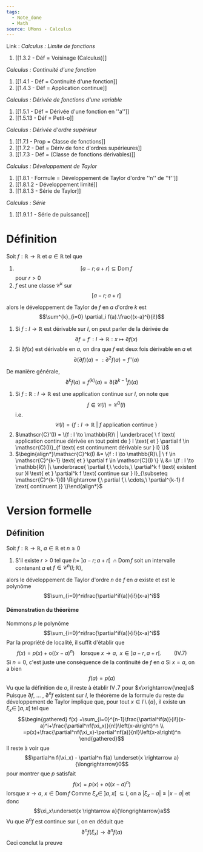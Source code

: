 ```yaml
---
tags:
  - Note_done
  - Math
source: UMons - Calculus
---
```


Link :
_Calculus : Limite de fonctions_
1. [[1.3.2 - Déf = Voisinage (Calculus)]]

_Calculus : Continuité d'une fonction_
1. [[1.4.1 - Déf = Continuité d'une fonction]]
2. [[1.4.3 - Déf = Application continue]]

_Calculus : Dérivée de fonctions d'une variable_
1. [[1.5.1 - Déf = Dérivée d'une fonction en ''a'']]
2. [[1.5.13 - Déf = Petit-o]]

_Calculus : Dérivée d'ordre supérieur_
1. [[1.7.1 - Prop = Classe de fonctions]]
2. [[1.7.2 - Déf = Dériv de fonc d'ordres supérieures]]
3. [[1.7.3 - Déf = (Classe de fonctions dérivables)]]

_Calculus : Développement de Taylor_
1. [[1.8.1 - Formule = Développement de Taylor d'ordre ''n'' de ''f'']]
1. [[1.8.1.2 - Développement limité]]
2. [[1.8.1.3 - Série de Taylor]]

_Calculus : Série_
1. [[1.9.1.1 - Série de puissance]]

# Définition
Soit $f :\mathbb{R} \to \mathbb{R}$ et $a \in \mathbb{R}$ tel que 
1. $$[a-r;a+r] \subseteq \operatorname{Dom}f$$ pour $r> 0$
2. $f$ est une classe $\mathscr{C}^k$ sur $$[a-r;a+r]$$

alors le développement de Taylor de $f$ en $a$ d'ordre $k$ est $$\sum^{k}_{i=0} \partial_i f(a).\frac{(x-a)^i}{i!}$$
1. Si $f : I \to \mathbb{R}$ est dérivable sur $I$, on peut parler de la dérivée de $$\partial f = f' : I \to \mathbb{R} : x \mapsto \partial f(x)$$
2. Si $\partial f(x)$ est dérivable en $a$, on dira que $f$ est deux fois dérivable en $a$ et $$\partial (\partial f)(a) =: \partial^2 f(a) = f''(a)$$

De manière générale, $$\partial^k f(a) = f^{(k)}(a) = \partial (\partial^{k-1} f)(a)$$
1. Si $f : \mathbb{R} : I \to \mathbb{R}$ est une application continue sur $I$, on note que $$f \in \mathscr{C}(I) = \mathscr{C}^0(I)$$ i.e. $$\mathscr{C}(I) = \{f : I \to \mathbb{R}\ |\ f \text{ application continue }  \}$$
2. $\mathscr{C}'(I) = \{f : I \to \mathbb{R}\ | \underbrace{ \ f \text{ application continue dérivée en tout point de } I \text{ et } \partial f \in \mathscr{C}(I)}_{f \text{ est continument dérivable sur } I} \}$ 
3. $\begin{align*}\mathscr{C}^k(I) &= \{f : I \to \mathbb{R}\ | \ f \in \mathscr{C}^{k-1} \text{ et } \partial f \in \mathscr{C}(I) \} \\ &= \{f : I \to \mathbb{R}\ |\ \underbrace{ \partial f,\ \cdots,\ \partial^k f  \text{ existent sur }I \text{ et } \partial^k f \text{ continue sur } I}_{\subseteq \mathscr{C}^{k-1}(I) \Rightarrow f,\ partial f,\ \cdots,\ \partial^{k-1} f \text{ continuent }} \}\end{align*}$

# Version formelle
## Définition
Soit $f : \mathbb{R} \to \mathbb{R},\ a \in \mathbb{R}$ et $n \ge 0$ 
1. S'il existe $r > 0$ tel que $I :=\ ]a-r;a+r[\ \cap \operatorname{Dom}f$ soit un intervalle contenant $a$ et $f \in \mathscr{C}^n(I;\mathbb{R})$,

alors le développement de Taylor d'ordre $n$ de $f$ en $a$ existe et est le polynôme $$\sum_{i=0}^n\frac{\partial^if(a)}{i!}(x-a)^i$$
#### Démonstration du théorème
Nommons $p$ le polynôme $$\sum_{i=0}^n\frac{\partial^if(a)}{i!}(x-a)^i$$Par la propriété de localité, il suffit d'établir que $$f(x)=p(x)+\mathrm{o}\left((x-a)^n\right)\quad\mathrm{lorsque~}x\to a,\mathrm{~}x\in]a-r,a+r[.\quad\quad\mathrm{(IV.7)}$$
Si $n=0$, c'est juste une conséquence de la continuité de $f$ en $a$ 
Si $x=a$, on a bien $$f(a)= p(a)$$ 
Vu que la définition de $o$, il reste à établir $\operatorname{IV}.7$ pour $x\xrightarrow{\neq}a$ 
Puisque $\partial f,\ ...\ ,\ \partial^n f$ existent sur $I$, le théorème de la formule du reste du développement de Taylor implique que, pour tout $x \in I \setminus \{a \}$, il existe un $\xi_x \in\ ]a,x[$ tel que $$\begin{gathered}
f(x) =\sum_{i=0}^{n-1}\frac{\partial^if(a)}{i!}(x-a)^i+\frac{\partial^nf(\xi_x)}{n!}\left(x-a\right)^n \\
=p(x)+\frac{\partial^nf(\xi_x)-\partial^nf(a)}{n!}\left(x-a\right)^n 
\end{gathered}$$
Il reste à voir que $$\partial^n f(\xi_x) - \partial^n f(a) \underset{x \rightarrow  a}{\longrightarrow}0$$ pour montrer que $p$ satisfait $$f(x)=p(x)+o\big((x-a)^n\big)$$ lorsque $x \to a,\ x \in \operatorname{Dom}f$ 
Comme $\xi_x \in\ ]a,x[\ \subseteq I$, on a $|\xi_x-a| \le |x-a|$ et donc $$\xi_x\underset{x \rightarrow  a}{\longrightarrow}a$$ Vu que $\partial^n f$ est continue sur $I$, on en déduit que $$\partial^n f(\xi_x) \to \partial^n f(a)$$ Ceci conclut la preuve
